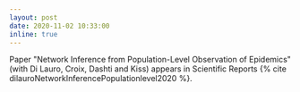 ```yaml
---
layout: post
date: 2020-11-02 10:33:00
inline: true
---
```


Paper "Network Inference from Population-Level Observation of Epidemics" (with Di Lauro, Croix, Dashti and Kiss) appears in Scientific Reports {% cite dilauroNetworkInferencePopulationlevel2020 %}. 
